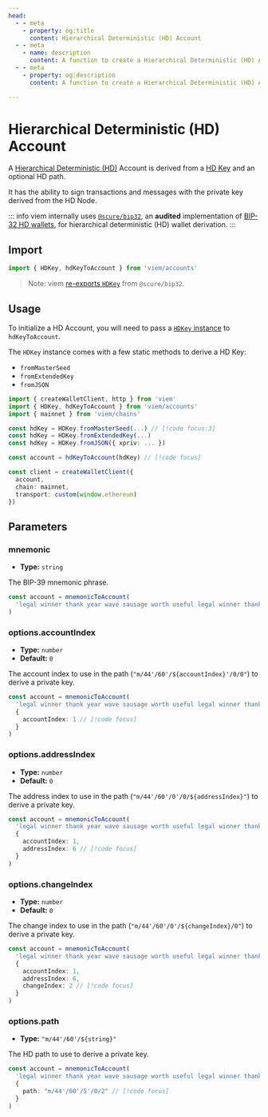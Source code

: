 ```yaml
---
head:
  - - meta
    - property: og:title
      content: Hierarchical Deterministic (HD) Account
  - - meta
    - name: description
      content: A function to create a Hierarchical Deterministic (HD) Account.
  - - meta
    - property: og:description
      content: A function to create a Hierarchical Deterministic (HD) Account.

---
```


# Hierarchical Deterministic (HD) Account

A [Hierarchical Deterministic (HD)](https://github.com/bitcoin/bips/blob/master/bip-0032.mediawiki#abstract) Account is derived from a [HD Key](https://github.com/paulmillr/scure-bip32#usage) and an optional HD path.

It has the ability to sign transactions and messages with the private key derived from the HD Node.

::: info
viem internally uses [`@scure/bip32`](https://github.com/paulmillr/scure-bip32), an **audited** implementation of [BIP-32 HD wallets](https://github.com/bitcoin/bips/blob/master/bip-0032.mediawiki#abstract), for hierarchical deterministic (HD) wallet derivation.
:::

## Import

```ts
import { HDKey, hdKeyToAccount } from 'viem/accounts'
```

> Note: viem [re-exports `HDKey`](https://github.com/paulmillr/scure-bip32#usage) from `@scure/bip32`.

## Usage

To initialize a HD Account, you will need to pass a [`HDKey` instance](https://github.com/paulmillr/scure-bip32#usage) to `hdKeyToAccount`.

The `HDKey` instance comes with a few static methods to derive a HD Key:

- `fromMasterSeed`
- `fromExtendedKey`
- `fromJSON`

```ts
import { createWalletClient, http } from 'viem'
import { HDKey, hdKeyToAccount } from 'viem/accounts'
import { mainnet } from 'viem/chains'

const hdKey = HDKey.fromMasterSeed(...) // [!code focus:3]
const hdKey = HDKey.fromExtendedKey(...)
const hdKey = HDKey.fromJSON({ xpriv: ... })

const account = hdKeyToAccount(hdKey) // [!code focus]

const client = createWalletClient({
  account,
  chain: mainnet,
  transport: custom(window.ethereum)
})
```

## Parameters

### mnemonic

- **Type:** `string`

The BIP-39 mnemonic phrase.

```ts
const account = mnemonicToAccount(
  'legal winner thank year wave sausage worth useful legal winner thank yellow' // [!code focus]
)
```

### options.accountIndex

- **Type:** `number`
- **Default:** `0`

The account index to use in the path (`"m/44'/60'/${accountIndex}'/0/0"`) to derive a private key.

```ts
const account = mnemonicToAccount(
  'legal winner thank year wave sausage worth useful legal winner thank yellow',
  {
    accountIndex: 1 // [!code focus]
  }
)
```

### options.addressIndex

- **Type:** `number`
- **Default:** `0`

The address index to use in the path (`"m/44'/60'/0'/0/${addressIndex}"`) to derive a private key.

```ts
const account = mnemonicToAccount(
  'legal winner thank year wave sausage worth useful legal winner thank yellow',
  {
    accountIndex: 1,
    addressIndex: 6 // [!code focus]
  }
)
```

### options.changeIndex

- **Type:** `number`
- **Default:** `0`

The change index to use in the path (`"m/44'/60'/0'/${changeIndex}/0"`) to derive a private key.

```ts
const account = mnemonicToAccount(
  'legal winner thank year wave sausage worth useful legal winner thank yellow',
  {
    accountIndex: 1,
    addressIndex: 6,
    changeIndex: 2 // [!code focus]
  }
)
```

### options.path

- **Type:** `"m/44'/60'/${string}"`

The HD path to use to derive a private key.

```ts
const account = mnemonicToAccount(
  'legal winner thank year wave sausage worth useful legal winner thank yellow',
  {
    path: "m/44'/60'/5'/0/2" // [!code focus]
  }
)
```